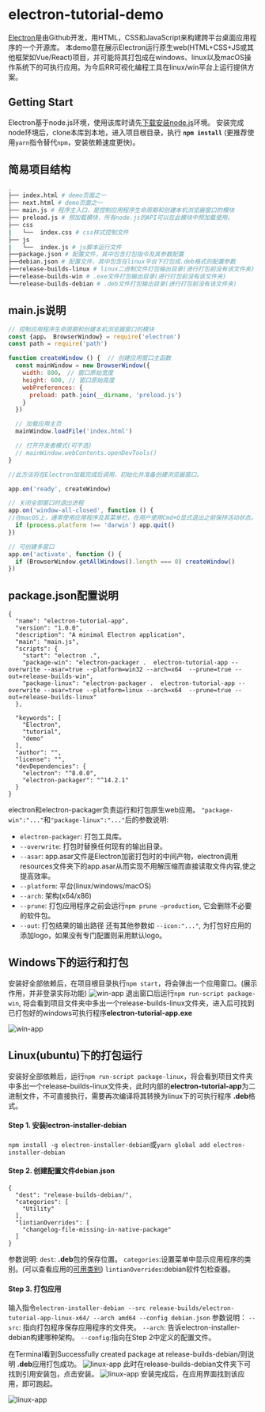# electron-tutorial-demo
[Electron](https://www.electronjs.org/docs/tutorial/about)是由Github开发，用HTML，CSS和JavaScript来构建跨平台桌面应用程序的一个开源库。
本demo意在展示Electron运行原生web(HTML+CSS+JS或其他框架如Vue/React)项目，并可能将其打包成在windows、linux以及macOS操作系统下的可执行应用。为今后RR可视化编程工具在linux/win平台上运行提供方案。
## Getting Start
Electron基于node.js环境，使用该库时请先[下载安装node.js](https://nodejs.org/en/)环境。
安装完成node环境后，clone本库到本地，进入项目根目录，执行
**`npm install`**
(更推荐使用`yarn`指令替代`npm`，安装依赖速度更快)。
## 简易项目结构

```sh
.
├── index.html # demo页面之一
├── next.html # demo页面之一
├── main.js # 程序主入口，是控制应用程序生命周期和创建本机浏览器窗口的模块
├── preload.js # 预加载模块，所有node.js的API可以在此模块中预加载使用。
├── css
|   └──  index.css # css样式控制文件
├── js
|   └──  index.js # js脚本运行文件
├──package.json # 配置文件，其中包含打包指令及其参数配置
├──debian.json # 配置文件，其中包含在linux平台下打包成.deb格式的配置参数
├──release-builds-linux # linux二进制文件打包输出目录(进行打包前没有该文件夹)
├──release-builds-win # .exe文件打包输出目录(进行打包前没有该文件夹)
└──release-builds-debian # .deb文件打包输出目录(进行打包前没有该文件夹)
```
## main.js说明
```js
// 控制应用程序生命周期和创建本机浏览器窗口的模块
const {app， BrowserWindow} = require('electron')
const path = require('path')

function createWindow () {  // 创建应用窗口主函数
  const mainWindow = new BrowserWindow({
    width: 800， // 窗口原始宽度
    height: 600, // 窗口原始高度
    webPreferences: {
      preload: path.join(__dirname, 'preload.js')
    }
  })

  // 加载应用主页
  mainWindow.loadFile('index.html')

  // 打开开发者模式(可不选)
  // mainWindow.webContents.openDevTools()
}

//此方法将在Electron加载完成后调用，初始化并准备创建浏览器窗口。

app.on('ready', createWindow)

// 关闭全部窗口时退出进程
app.on('window-all-closed', function () {
//在macOS上，通常使用应用程序及其菜单栏，在用户使用Cmd+Q显式退出之前保持活动状态。
  if (process.platform !== 'darwin') app.quit()
})

// 可创建多窗口
app.on('activate', function () {
  if (BrowserWindow.getAllWindows().length === 0) createWindow()
})


```
## package.json配置说明
```
{
  "name": "electron-tutorial-app",
  "version": "1.0.0",
  "description": "A minimal Electron application",
  "main": "main.js",
  "scripts": {
    "start": "electron .",
    "package-win": "electron-packager .  electron-tutorial-app --overwrite --asar=true --platform=win32 --arch=x64  --prune=true --out=release-builds-win",
    "package-linux": "electron-packager .  electron-tutorial-app --overwrite --asar=true --platform=linux --arch=x64  --prune=true --out=release-builds-linux"
  },

  "keywords": [
    "Electron",
    "tutorial",
    "demo"
  ],
  "author": "",
  "license": "",
  "devDependencies": {
    "electron": "^8.0.0",
    "electron-packager": "^14.2.1"
  }
}
```
electron和electron-packager负责运行和打包原生web应用。
`"package-win":"..."`和`"package-linux":"..."`后的参数说明:
* `electron-packager`: 打包工具库。
* `--overwrite`: 打包时替换任何现有的输出目录。
* `--asar`: app.asar文件是Electron加密打包时的中间产物，electron调用resources文件夹下的app.asar从而实现不用解压缩而直接读取文件内容,使之提高效率。
* `--platform`: 平台(linux/windows/macOS)
* `--arch`: 架构(x64/x86)
* `--prune`: 打包应用程序之前会运行`npm prune –production`, 它会删除不必要的软件包。
* `--out`: 打包结果的输出路径
还有其他参数如 `--icon:"..."`, 为打包好应用的添加logo，如果没有专门配置则采用默认logo。
## Windows下的运行和打包
安装好全部依赖后，在项目根目录执行`npm start`，将会弹出一个应用窗口。(展示作用，并非登录实际功能)
![win-app](https://s2.ax1x.com/2020/02/12/171TG6.png)
退出窗口后运行`npm run-script package-win`, 将会看到项目文件夹中多出一个release-builds-linux文件夹，进入后可找到已打包好的windows可执行程序**electron-tutorial-app.exe**

![win-app](https://s2.ax1x.com/2020/02/12/1717RK.png)
## Linux(ubuntu)下的打包运行
安装好全部依赖后，运行`npm run-script package-linux`，将会看到项目文件夹中多出一个release-builds-linux文件夹，此时内部的**electron-tutorial-app**为二进制文件，不可直接执行，需要再次编译将其转换为linux下的可执行程序 **.deb**格式。

#### Step 1. 安装lectron-installer-debian
`npm install -g electron-installer-debian`或`yarn global add electron-installer-debian`

#### Step 2. 创建配置文件debian.json
```
{
  "dest": "release-builds-debian/",
  "categories": [
    "Utility"
  ],
  "lintianOverrides": [
    "changelog-file-missing-in-native-package"
  ]
}
```
参数说明:
`dest`: **.deb**包的保存位置。
`categories`:设置菜单中显示应用程序的类别。(可以查看应用的[可用类别](https://specifications.freedesktop.org/menu-spec/latest/apa.html))
`lintianOverrides`:debian软件包检查器。
#### Step 3. 打包应用
输入指令`electron-installer-debian --src release-builds/electron-tutorial-app-linux-x64/ --arch amd64 --config debian.json`
参数说明：
`--src`: 指向打包程序保存应用程序的文件夹。
`--arch`: 告诉electron-installer-debian构建哪种架构。
`--config`:指向在Step 2中定义的配置文件。

在Terminal看到Successfully created package at release-builds-debian/则说明 **.deb**应用打包成功。
![linux-app](https://s2.ax1x.com/2020/02/12/171HxO.png)
此时在release-builds-debian文件夹下可找到引用安装包，点击安装。
![linux-app](https://s2.ax1x.com/2020/02/12/171qMD.png)
安装完成后，在应用界面找到该应用，即可跑起。

![linux-app](https://s2.ax1x.com/2020/02/12/171Lse.png)





